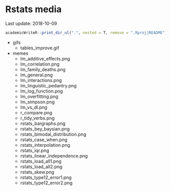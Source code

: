 
# Rstats media

Last update: 2018-10-09

``` r
academicWriteR::print_dir_ul(".", nested = T, remove = ".Rproj|README")
```

  - gifs
      - tables\_improve.gif
  - memes
      - lm\_additive\_effects.png
      - lm\_correlation.png
      - lm\_family\_deaths.png
      - lm\_general.png
      - lm\_interactions.png
      - lm\_linguistic\_pedantry.png
      - lm\_log\_function.png
      - lm\_overfitting.png
      - lm\_simpson.png
      - lm\_vs\_dl.png
      - r\_compare.png
      - r\_tidy\_verbs.png
      - rstats\_bargraphs.png
      - rstats\_bey\_baysian.png
      - rstats\_bimodal\_distribution.png
      - rstats\_case\_when.png
      - rstats\_interpolation.png
      - rstats\_iqr.png
      - rstats\_linear\_independence.png
      - rstats\_load\_all1.png
      - rstats\_load\_all2.png
      - rstats\_skew.png
      - rstats\_type12\_error1.png
      - rstats\_type12\_error2.png
